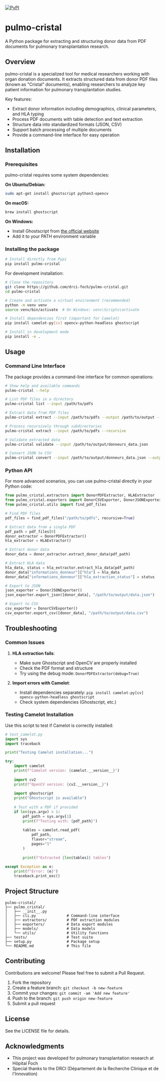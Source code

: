 [![PyPI](https://img.shields.io/pypi/v/pulmo-cristal?color=blue&style=flat-square)](https://pypi.org/project/pulmo-cristal/)

# pulmo-cristal

A Python package for extracting and structuring donor data from PDF documents for pulmonary transplantation research.

## Overview

pulmo-cristal is a specialized tool for medical researchers working with organ donation documents. It extracts structured data from donor PDF files (known as "Cristal" documents), enabling researchers to analyze key patient information for pulmonary transplantation studies.

Key features:
- Extract donor information including demographics, clinical parameters, and HLA typing
- Process PDF documents with table detection and text extraction
- Structure data into standardized formats (JSON, CSV)
- Support batch processing of multiple documents
- Provide a command-line interface for easy operation

## Installation

### Prerequisites

pulmo-cristal requires some system dependencies:

**On Ubuntu/Debian:**
```bash
sudo apt-get install ghostscript python3-opencv
```

**On macOS:**
```bash
brew install ghostscript
```

**On Windows:**
- Install Ghostscript from [the official website](https://www.ghostscript.com/download/gsdnld.html)
- Add it to your PATH environment variable

### Installing the package

```bash
# Install directly from Pypi
pip install pulmo-cristal
```

For development installation:
```bash
# Clone the repository
git clone https://github.com/drci-foch/pulmo-cristal.git
cd pulmo-cristal

# Create and activate a virtual environment (recommended)
python -m venv venv
source venv/bin/activate  # On Windows: venv\Scripts\activate

# Install dependencies first (important for Camelot)
pip install camelot-py[cv] opencv-python-headless ghostscript

# Install in development mode
pip install -e .
```

## Usage

### Command Line Interface

The package provides a command-line interface for common operations:

```bash
# Show help and available commands
pulmo-cristal --help

# List PDF files in a directory
pulmo-cristal list --input /path/to/pdfs

# Extract data from PDF files
pulmo-cristal extract --input /path/to/pdfs --output /path/to/output --format json

# Process recursively through subdirectories
pulmo-cristal extract --input /path/to/pdfs --recursive

# Validate extracted data
pulmo-cristal validate --input /path/to/output/donneurs_data.json

# Convert JSON to CSV
pulmo-cristal convert --input /path/to/output/donneurs_data.json --output /path/to/output/donneurs_data.csv
```

### Python API

For more advanced scenarios, you can use pulmo-cristal directly in your Python code:

```python
from pulmo_cristal.extractors import DonorPDFExtractor, HLAExtractor
from pulmo_cristal.exporters import DonorCSVExporter, DonorJSONExporter
from pulmo_cristal.utils import find_pdf_files

# Find PDF files
pdf_files = find_pdf_files("/path/to/pdfs", recursive=True)

# Extract data from a single PDF
pdf_path = pdf_files[0]
donor_extractor = DonorPDFExtractor()
hla_extractor = HLAExtractor()

# Extract donor data
donor_data = donor_extractor.extract_donor_data(pdf_path)

# Extract HLA data
hla_data, status = hla_extractor.extract_hla_data(pdf_path)
donor_data["informations_donneur"]["hla"] = hla_data
donor_data["informations_donneur"]["hla_extraction_status"] = status

# Export to JSON
json_exporter = DonorJSONExporter()
json_exporter.export_json([donor_data], "/path/to/output/data.json")

# Export to CSV
csv_exporter = DonorCSVExporter()
csv_exporter.export_csv([donor_data], "/path/to/output/data.csv")
```

## Troubleshooting

### Common Issues

1. **HLA extraction fails**:
   - Make sure Ghostscript and OpenCV are properly installed
   - Check the PDF format and structure
   - Try using the debug mode: `DonorPDFExtractor(debug=True)`

2. **Import errors with Camelot**:
   - Install dependencies separately: `pip install camelot-py[cv] opencv-python-headless ghostscript`
   - Check system dependencies (Ghostscript, etc.)

### Testing Camelot Installation

Use this script to test if Camelot is correctly installed:

```python
# test_camelot.py
import sys
import traceback

print("Testing Camelot installation...")

try:
    import camelot
    print(f"Camelot version: {camelot.__version__}")
    
    import cv2
    print(f"OpenCV version: {cv2.__version__}")
    
    import ghostscript
    print("Ghostscript is available")
    
    # Test with a PDF if provided
    if len(sys.argv) > 1:
        pdf_path = sys.argv[1]
        print(f"Testing with: {pdf_path}")
        
        tables = camelot.read_pdf(
            pdf_path,
            flavor="stream",
            pages="1"
        )
        
        print(f"Extracted {len(tables)} tables")
    
except Exception as e:
    print(f"Error: {e}")
    traceback.print_exc()
```

## Project Structure

```
pulmo-cristal/
├── pulmo_cristal/
│   ├── __init__.py
│   ├── cli.py              # Command-line interface
│   ├── extractors/         # PDF extraction modules
│   ├── exporters/          # Data export modules
│   ├── models/             # Data models
│   └── utils/              # Utility functions
├── tests/                  # Test suite
├── setup.py                # Package setup
└── README.md               # This file
```

## Contributing

Contributions are welcome! Please feel free to submit a Pull Request.

1. Fork the repository
2. Create a feature branch: `git checkout -b new-feature`
3. Commit your changes: `git commit -am 'Add new feature'`
4. Push to the branch: `git push origin new-feature`
5. Submit a pull request

## License

See the LICENSE file for details.

## Acknowledgments

- This project was developed for pulmonary transplantation research at Hôpital Foch
- Special thanks to the DRCI (Département de la Recherche Clinique et de l'Innovation)